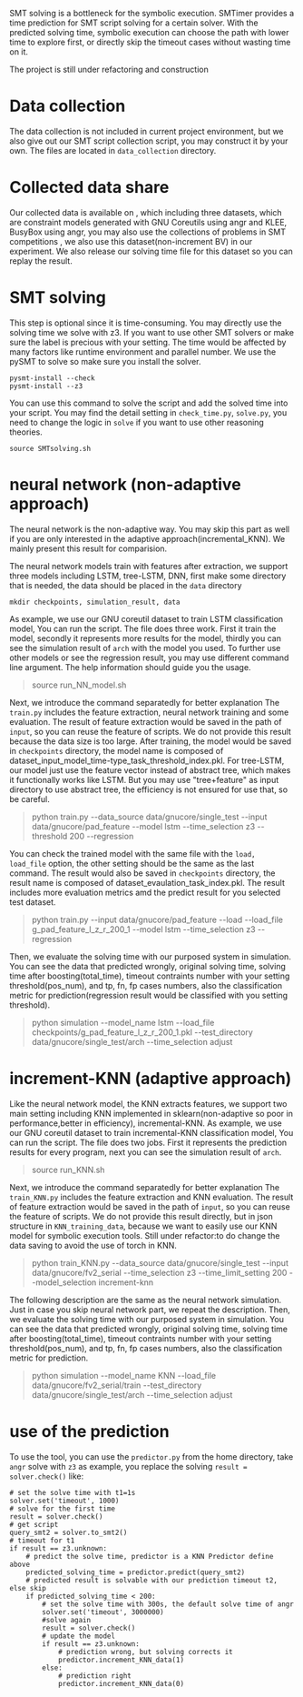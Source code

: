 SMT solving is a bottleneck for the symbolic execution. SMTimer provides a time prediction for SMT script solving for a certain solver. With the predicted solving time, symbolic execution can choose the path with lower time to explore first, or directly skip the timeout cases without wasting time on it.

The project is still under refactoring and construction

# Data collection
The data collection is not included in current project environment, but we also give out our SMT script collection script, you may construct it by your own. The files are located in `data_collection` directory.

# Collected data share
Our collected data is available on <a href="https://???" target="_blank"></a>, which including three datasets, which are constraint models generated with GNU Coreutils using angr and KLEE, BusyBox using angr, you may also use the collections of problems in SMT competitions <a href="https://smt-comp.github.io/2020/" target="_blank"></a>, we also use this dataset(non-increment BV) in our experiment. We also release our solving time file for this dataset so you can replay the result.

# SMT solving
This step is optional since it is time-consuming. You may directly use the solving time we solve with z3. If you want to use other SMT solvers or make sure the label is precious with your setting. The time would be affected by many factors like runtime environment and parallel number. We use the pySMT to solve so make sure you install the solver.

```
pysmt-install --check
pysmt-install --z3
```

You can use this command to solve the script and add the solved time into your script. You may find the detail setting in `check_time.py`, `solve.py`, you need to change the logic in `solve` if you want to use other reasoning theories.

`source SMTsolving.sh`

# neural network (non-adaptive approach)

The neural network is the non-adaptive way. You may skip this part as well if you are only interested in the adaptive approach(incremental_KNN). We mainly present this result for comparision.

The neural network models train with features after extraction, we support three models including LSTM, tree-LSTM, DNN,
first make some directory that is needed, the data should be placed in the `data` directory
```
mkdir checkpoints, simulation_result, data
```
As example, we use our GNU coreutil dataset to train LSTM classification model, You can run the script. The file does three work. First it train the model, secondly it represents more results for the model, thirdly you can see the simulation result of `arch` with the model you used. To further use other models or see the regression result, you may use different command line argument. The help information should guide you the usage.
> source run_NN_model.sh

Next, we introduce the command separatedly for better explanation
The `train.py` includes the feature extraction, neural network training and some evaluation. The result of feature extraction would be saved in the path of `input`, so you can reuse the feature of scripts. We do not provide this result because the data size is too large. After training, the model would be saved in `checkpoints` directory, the model name is composed of dataset_input_model_time-type_task_threshold_index.pkl. For tree-LSTM, our model just use the feature vector instead of abstract tree, which makes it functionally works like LSTM. But you may use "tree+feature" as input directory to use abstract tree, the efficiency is not ensured for use that, so be careful.
> python train.py --data_source data/gnucore/single_test --input data/gnucore/pad_feature --model lstm --time_selection z3 --threshold 200 --regression

You can check the trained model with the same file with the `load, load_file` option, the other setting should be the same as the last command. The result would also be saved in `checkpoints` directory, the result name is composed of dataset_evaulation_task_index.pkl. The result includes more evaluation metrics amd the predict result for you selected test dataset.
> python train.py --input data/gnucore/pad_feature --load --load_file g_pad_feature_l_z_r_200_1 --model lstm --time_selection z3 --regression

Then, we evaluate the solving time with our purposed system in simulation. You can see the data that predicted wrongly, original solving time, solving time after boosting(total_time), timeout contraints number with your setting threshold(pos_num), and tp, fn, fp cases numbers, also the classification metric for prediction(regression result would be classified with you setting threshold).
> python simulation --model_name lstm --load_file checkpoints/g_pad_feature_l_z_r_200_1.pkl --test_directory data/gnucore/single_test/arch --time_selection adjust

# increment-KNN (adaptive approach)

Like the neural network model, the KNN extracts features, we support two main setting including KNN implemented in sklearn(non-adaptive so poor in performance,better in efficiency), incremental-KNN. As example, we use our GNU coreutil dataset to train incremental-KNN classification model, You can run the script. The file does two jobs. First it represents the prediction results for every program, next you can see the simulation result of `arch`.
> source run_KNN.sh

Next, we introduce the command separatedly for better explanation
The `train_KNN.py` includes the feature extraction and KNN evaluation. The result of feature extraction would be saved in the path of `input`, so you can reuse the feature of scripts. We do not provide this result directly, but in json structure in `KNN_training_data`, because we want to easily use our KNN model for symbolic execution tools. Still under refactor:to do change the data saving to avoid the use of torch in KNN.
> python train_KNN.py --data_source data/gnucore/single_test --input data/gnucore/fv2_serial --time_selection z3 --time_limit_setting 200 --model_selection increment-knn

The following description are the same as the neural network simulation. Just in case you skip neural network part, we repeat the description.
Then, we evaluate the solving time with our purposed system in simulation. You can see the data that predicted wrongly, original solving time, solving time after boosting(total_time), timeout contraints number with your setting threshold(pos_num), and tp, fn, fp cases numbers, also the classification metric for prediction.
> python simulation --model_name KNN --load_file data/gnucore/fv2_serial/train --test_directory data/gnucore/single_test/arch --time_selection adjust

# use of the prediction
To use the tool, you can use the `predictor.py` from the home directory, take `angr` solve with `z3` as example, you replace the solving `result = solver.check()` like:
```
# set the solve time with t1=1s
solver.set('timeout', 1000)
# solve for the first time
result = solver.check()
# get script
query_smt2 = solver.to_smt2()
# timeout for t1
if result == z3.unknown:
    # predict the solve time, predictor is a KNN Predictor define above
    predicted_solving_time = predictor.predict(query_smt2)
    # predicted result is solvable with our prediction timeout t2, else skip
    if predicted_solving_time < 200:
        # set the solve time with 300s, the default solve time of angr
        solver.set('timeout', 3000000)
        #solve again
        result = solver.check()
        # update the model
        if result == z3.unknown:
            # prediction wrong, but solving corrects it
            predictor.increment_KNN_data(1)
        else:
            # prediction right
            predictor.increment_KNN_data(0)
```